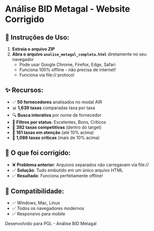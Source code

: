 # Análise BID Metagal - Website Corrigido

## 🎯 Instruções de Uso:

1. **Extraia o arquivo ZIP**
2. **Abra o arquivo `analise_metagal_completa.html`** diretamente no seu navegador
   - Pode usar Google Chrome, Firefox, Edge, Safari
   - Funciona 100% offline - não precisa de internet!
   - Funciona via file:// protocol

## ✨ Recursos:

- ✅ **50 fornecedores** analisados no modal AIR
- 📊 **1,639 taxas** comparadas taxa por taxa
- 🔍 **Busca interativa** por nome de fornecedor
- 🎨 **Filtros por status**: Excelentes, Bons, Críticos
- 💚 **392 taxas competitivas** (dentro do target)
- 💛 **161 taxas em atenção** (até 10% acima)
- 🔴 **1,086 taxas críticas** (mais de 10% acima)

## 🔧 O que foi corrigido:

- ❌ **Problema anterior**: Arquivos separados não carregavam via file://
- ✅ **Solução**: Tudo embutido em um único arquivo HTML
- ✅ **Resultado**: Funciona perfeitamente offline!

## 📱 Compatibilidade:

- ✅ Windows, Mac, Linux
- ✅ Todos os navegadores modernos
- ✅ Responsivo para mobile

Desenvolvido para PGL - Análise BID Metagal

